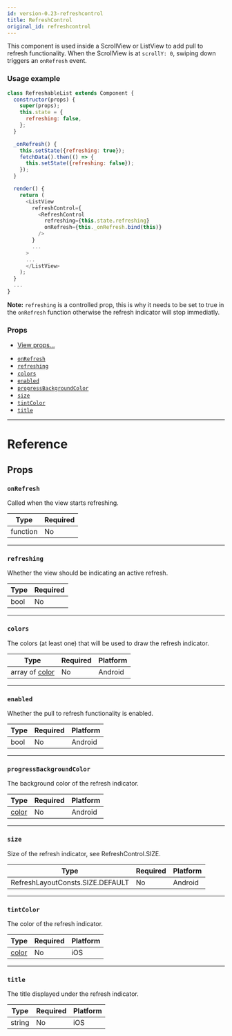 ```yaml
---
id: version-0.23-refreshcontrol
title: RefreshControl
original_id: refreshcontrol
---
```

This component is used inside a ScrollView or ListView to add pull to refresh
functionality. When the ScrollView is at `scrollY: 0`, swiping down
triggers an `onRefresh` event.

### Usage example

``` js
class RefreshableList extends Component {
  constructor(props) {
    super(props);
    this.state = {
      refreshing: false,
    };
  }

  _onRefresh() {
    this.setState({refreshing: true});
    fetchData().then(() => {
      this.setState({refreshing: false});
    });
  }

  render() {
    return (
      <ListView
        refreshControl={
          <RefreshControl
            refreshing={this.state.refreshing}
            onRefresh={this._onRefresh.bind(this)}
          />
        }
        ...
      >
      ...
      </ListView>
    );
  }
  ...
}
```

__Note:__ `refreshing` is a controlled prop, this is why it needs to be set to true
in the `onRefresh` function otherwise the refresh indicator will stop immediatly.

### Props

* [View props...](view.md#props)
- [`onRefresh`](refreshcontrol.md#onrefresh)
- [`refreshing`](refreshcontrol.md#refreshing)
- [`colors`](refreshcontrol.md#colors)
- [`enabled`](refreshcontrol.md#enabled)
- [`progressBackgroundColor`](refreshcontrol.md#progressbackgroundcolor)
- [`size`](refreshcontrol.md#size)
- [`tintColor`](refreshcontrol.md#tintcolor)
- [`title`](refreshcontrol.md#title)






---

# Reference

## Props

### `onRefresh`

Called when the view starts refreshing.

| Type | Required |
| - | - |
| function | No |




---

### `refreshing`

Whether the view should be indicating an active refresh.

| Type | Required |
| - | - |
| bool | No |




---

### `colors`

The colors (at least one) that will be used to draw the refresh indicator.


| Type | Required | Platform |
| - | - | - |
| array of [color](colors.md) | No | Android  |




---

### `enabled`

Whether the pull to refresh functionality is enabled.


| Type | Required | Platform |
| - | - | - |
| bool | No | Android  |




---

### `progressBackgroundColor`

The background color of the refresh indicator.


| Type | Required | Platform |
| - | - | - |
| [color](colors.md) | No | Android  |




---

### `size`

Size of the refresh indicator, see RefreshControl.SIZE.


| Type | Required | Platform |
| - | - | - |
| RefreshLayoutConsts.SIZE.DEFAULT | No | Android  |




---

### `tintColor`

The color of the refresh indicator.


| Type | Required | Platform |
| - | - | - |
| [color](colors.md) | No | iOS  |




---

### `title`

The title displayed under the refresh indicator.


| Type | Required | Platform |
| - | - | - |
| string | No | iOS  |






